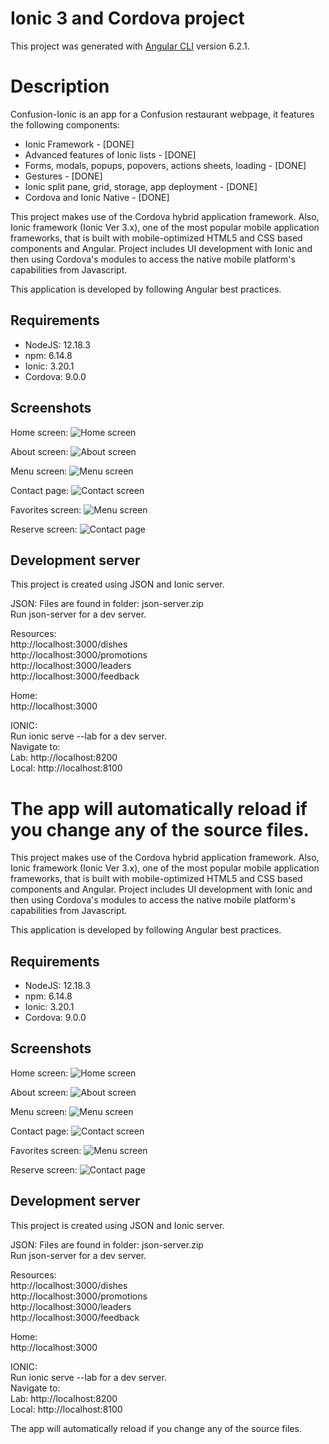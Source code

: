 # Ionic 3 and Cordova project

This project was generated with [Angular CLI](https://github.com/angular/angular-cli) version 6.2.1.

# Description

Confusion-Ionic is an app for a Confusion restaurant webpage, it features the following components:
* Ionic Framework - [DONE]
* Advanced features of Ionic lists - [DONE]
* Forms, modals, popups, popovers, actions sheets, loading - [DONE]
* Gestures - [DONE]
* Ionic split pane, grid, storage, app deployment - [DONE]
* Cordova and Ionic Native - [DONE]

This project makes use of the Cordova hybrid application framework. Also, Ionic framework (Ionic Ver 3.x), one of the most popular mobile application frameworks, that is built with mobile-optimized HTML5 and CSS based components and Angular. Project includes UI development with Ionic and then using Cordova's modules to access the native mobile platform's capabilities from Javascript.

This application is developed by following Angular best practices.

## Requirements
* NodeJS: 12.18.3
* npm: 6.14.8
* Ionic: 3.20.1
* Cordova: 9.0.0

## Screenshots

Home screen:
![Home screen](https://i.imgur.com/yqlZPvT.png)

About screen:
![About screen](https://i.imgur.com/ggdRgqE.png)

Menu screen:
![Menu screen](https://i.imgur.com/jvyc3qA.png)

Contact page:
![Contact screen](https://i.imgur.com/tr4ixfA.png)

Favorites screen:
![Menu screen](https://i.imgur.com/bl4XO9h.png)

Reserve screen:
![Contact page](https://i.imgur.com/jJU4dod.png)

## Development server

This project is created using JSON and Ionic server.

JSON:
Files are found in folder: json-server.zip
<br>
Run json-server for a dev server.

Resources:
<br>
http://localhost:3000/dishes
<br>
http://localhost:3000/promotions
<br>
http://localhost:3000/leaders
<br>
http://localhost:3000/feedback
<br>

Home:
<br>
http://localhost:3000

IONIC:
<br>
Run ionic serve --lab for a dev server.
<br>
Navigate to:
<br>
Lab: http://localhost:8200
<br>
Local: http://localhost:8100

The app will automatically reload if you change any of the source files.
=======
This project makes use of the Cordova hybrid application framework. Also, Ionic framework (Ionic Ver 3.x), one of the most popular mobile application frameworks, that is built with mobile-optimized HTML5 and CSS based components and Angular. Project includes UI development with Ionic and then using Cordova's modules to access the native mobile platform's capabilities from Javascript.

This application is developed by following Angular best practices.

## Requirements
* NodeJS: 12.18.3
* npm: 6.14.8
* Ionic: 3.20.1
* Cordova: 9.0.0

## Screenshots

Home screen:
![Home screen](https://i.imgur.com/yqlZPvT.png)

About screen:
![About screen](https://i.imgur.com/ggdRgqE.png)

Menu screen:
![Menu screen](https://i.imgur.com/jvyc3qA.png)

Contact page:
![Contact screen](https://i.imgur.com/tr4ixfA.png)

Favorites screen:
![Menu screen](https://i.imgur.com/bl4XO9h.png)

Reserve screen:
![Contact page](https://i.imgur.com/jJU4dod.png)

## Development server

This project is created using JSON and Ionic server.

JSON:
Files are found in folder: json-server.zip
<br>
Run json-server for a dev server.

Resources:
<br>
http://localhost:3000/dishes
<br>
http://localhost:3000/promotions
<br>
http://localhost:3000/leaders
<br>
http://localhost:3000/feedback
<br>

Home:
<br>
http://localhost:3000

IONIC:
<br>
Run ionic serve --lab for a dev server.
<br>
Navigate to:
<br>
Lab: http://localhost:8200
<br>
Local: http://localhost:8100

The app will automatically reload if you change any of the source files.


